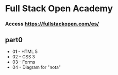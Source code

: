 # Full Stack Open Academy
### Access https://fullstackopen.com/es/

## part0
- 01 - HTML 5
- 02 - CSS 3
- 03 - Forms
- 04 - Diagram for "nota"

